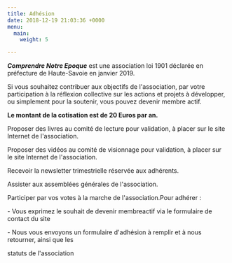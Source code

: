 ```yaml
---
title: Adhésion
date: 2018-12-19 21:03:36 +0000
menu:
  main:
    weight: 5

---
```

**_Comprendre Notre Epoque_** est une association loi 1901 déclarée en préfecture de Haute-Savoie en janvier 2019.

Si vous souhaitez contribuer aux objectifs de l'association, par votre participation à la réflexion collective sur les actions et projets à développer, ou simplement pour la soutenir, vous pouvez devenir membre actif.

**Le montant de la cotisation est de 20 Euros par an.**

Proposer des livres au comité de lecture pour validation, à placer sur le site Internet de l'association.

Proposer des vidéos au comité de visionnage pour validation, à placer sur le site Internet de l'association.

Recevoir la newsletter trimestrielle réservée aux adhérents.

Assister aux assemblées générales de l'association.

Participer par vos votes à la marche de l'association.Pour adhérer :

\- Vous exprimez le souhait de devenir membreactif via le formulaire de contact du site

\- Nous vous envoyons un formulaire d'adhésion à remplir et à nous retourner, ainsi que les

statuts de l'association